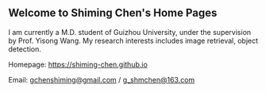 ## Welcome to Shiming Chen's Home Pages

I am currently a M.D. student of Guizhou University, under the supervision by Prof. Yisong Wang. My research interests includes image retrieval, object detection.

Homepage: https://shiming-chen.github.io

Email: gchenshiming@gmail.com / g_shmchen@163.com
